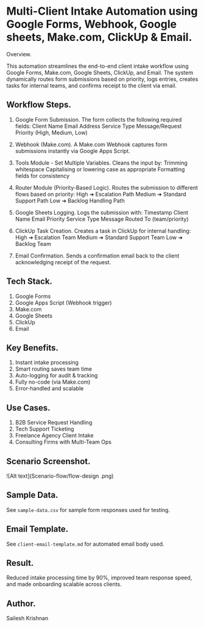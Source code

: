 # Multi-Client Intake Automation using Google Forms, Webhook, Google sheets, Make.com, ClickUp & Email.

Overview.

This automation streamlines the end-to-end client intake workflow using Google Forms, Make.com, Google Sheets, ClickUp, and Email. The system dynamically routes form submissions based on priority, logs entries, creates tasks for internal teams, and confirms receipt to the client via email.

## Workflow Steps.

1. Google Form Submission.
   The form collects the following required fields:
   Client Name
   Email Address
   Service Type
   Message/Request
   Priority (High, Medium, Low)

2. Webhook (Make.com).
   A Make.com Webhook captures form submissions instantly via Google Apps Script.

3. Tools Module - Set Multiple Variables.
   Cleans the input by:
   Trimming whitespace
   Capitalising or lowering case as appropriate
   Formatting fields for consistency

4. Router Module (Priority-Based Logic).
   Routes the submission to different flows based on priority:
   High ➔ Escalation Path
   Medium ➔ Standard Support Path
   Low ➔ Backlog Handling Path

5. Google Sheets Logging.
   Logs the submission with:
   Timestamp
   Client Name
   Email
   Priority
   Service Type
   Message
   Routed To (team/priority)

6. ClickUp Task Creation.
   Creates a task in ClickUp for internal handling:
   High ➔ Escalation Team
   Medium ➔ Standard Support Team
   Low ➔ Backlog Team

7. Email Confirmation.
   Sends a confirmation email back to the client acknowledging receipt of the request.

## Tech Stack.

 1. Google Forms
 2. Google Apps Script (Webhook trigger)
 3. Make.com
 4. Google Sheets
 5. ClickUp
 6. Email

## Key Benefits.

 1. Instant intake processing
 2. Smart routing saves team time
 3. Auto-logging for audit & tracking
 4. Fully no-code (via Make.com)
 5. Error-handled and scalable

## Use Cases.
 1. B2B Service Request Handling
 2. Tech Support Ticketing
 3. Freelance Agency Client Intake
 4. Consulting Firms with Multi-Team Ops

## Scenario Screenshot.
![Alt text](Scenario-flow/flow-design .png)

## Sample Data.
See `sample-data.csv` for sample form responses used for testing.

## Email Template.
See `client-email-template.md` for automated email body used.

## Result.
Reduced intake processing time by 90%, improved team response speed, and made onboarding scalable across clients.

## Author.
Sailesh Krishnan
